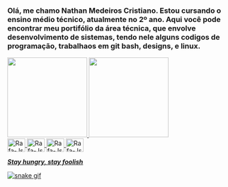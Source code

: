 
### __Olá, me chamo Nathan Medeiros Cristiano. Estou cursando o ensino médio técnico, atualmente no 2º ano. Aqui você pode encontrar meu portifólio da área técnica, que envolve desenvolvimento de sistemas, tendo nele alguns codigos de programação, trabalhaos em git bash, designs, e linux.__  


 <div>
  <a href="https://github.com/NatHanzMedeiros">
  <img height="180em" src="https://github-readme-stats.vercel.app/api?username=NatHanzMedeiros&show_icons=true&theme=algolia&include_all_commits=true&count_private=true"/>
  <img height="180em" src="https://github-readme-stats.vercel.app/api/top-langs/?username=NatHanzMedeiros&layout=compact&langs_count=7&theme=algolia"/>
</div>
 
 <img align="center" alt="Rafa-Js" height="30" width="40" src="https://cdn.jsdelivr.net/gh/devicons/devicon/icons/java/java-plain.svg" />
 <img align="center" alt="Rafa-Js" height="30" width="40" src="https://cdn.jsdelivr.net/gh/devicons/devicon/icons/figma/figma-original.svg"/>
 <img align="center" alt="Rafa-Js" height="30" width="40" src="https://cdn.jsdelivr.net/gh/devicons/devicon/icons/git/git-original.svg"/>
 <img align="center" alt="Rafa-Js" height="30" width="40" src="https://cdn.jsdelivr.net/gh/devicons/devicon/icons/linux/linux-plain.svg" />         

 __*Stay hungry, stay foolish*__                     
           
![snake gif](https://github.com/NatHanzMedeiros/NatHanzMedeiros/blob/output/github-contribution-grid-snake.svg)
